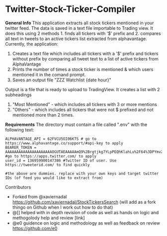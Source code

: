 # Twitter-Stock-Ticker-Compiler

**General Info**
This application extracts all stock tickers mentioned in your twitter feed.  The data is saved in a text file importable to Trading view. It does this using 2 methods 1. finds all tickers with '$' prefix and 2. compares all text in tweets to an active tickers list extracted from alphavantage.  
Currently, the application: 
1. Creates a text file which includes all tickers with a '$' prefix and tickers without prefix by comparing all tweet text to a list of active tickers from AlphaVantage
2. Prints the number of times a stock ticker is mentioned &amp; which users mentioned it in the comand prompt. 
3. Saves an output file "ZZZ Watchlist {date hour}"

Output is a file that is ready to upload to TradingView. It creates a list with 2 subheadings
1. "Most Mentioned" - which includes all tickers with 3 or more mentions
2. "Others" - which includes all tickers that were not $ prefixed and not mentioned more than 2 times. 

**Requirements**
The directory must contain a file called ".env" with the following text:

    ALPHAVANTAGE_API = 62FVCU5OI06KTS # go to https://www.alphavantage.co/support/#api-key to apply
    BEARER_TOKEN = AAAAAAAAAAAAAAAAAAAAAOGUTAEAAAAAmQ9%2Brgtjkg7YLpPEQhKlahLu%2F64%3DPYmvZNS3ZOe5CLNQ2jfXow #go to https://apps.twitter.com/ to apply
    user_id = 136959900147386 #Twitter ID of user. Use https://tweeterid.com/ to find quickly

    #the above are dummies. replace with your own keys and target twitter IDs (of feed you would like to extract from)

Contributors
   - Forked from @xaviernadal https://github.com/xaviernadal/StockTickersSearch  (will add as a fork thingo on Github when I work out how to do that)
   - @[] helped with in depth revision of code as well as hands on logic and methogolody help and review [link]
   - @e0 guidence on logic and methodology as well as feedback on review https://github.com/e0 
